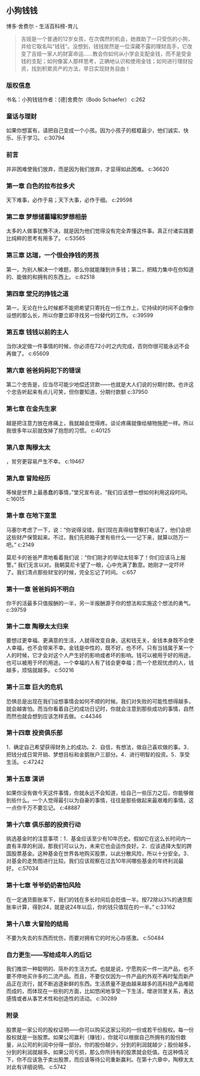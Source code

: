 ## 小狗钱钱

博多·舍费尔  -  生活百科榜-育儿

> 吉娅是一个普通的12岁女孩，在次偶然的机会，她救助了一只受伤的小狗，并给它取名叫“钱钱”。没想到，钱钱居然是一位深藏不露的理财高手，它改变了吉娅一家人的财富命运……教会你如何从小学会支配金钱，而不是受金钱的支配；如何像富人那样思考，正确地认识和使用金钱；如何进行理财投资，找到积累资产的方法，早日实现财务自由！

### 版权信息

书名：小狗钱钱作者：[德]舍费尔（Bodo Schaefer） c:262

### 童话与理财

如果你想富有，请把自己变成一个小孩。因为小孩子的框框最少，他们诚实、快乐、乐于学习。 c:30794

### 前言

并非困难使我们放弃，而是因为我们放弃，才显得如此困难。 c:36620

### 第一章 白色的拉布拉多犬

天下难事，必作于易；天下大事，必作于细。 c:29598

### 第二章 梦想储蓄罐和梦想相册

太多的人做事犹豫不决，就是因为他们觉得没有完全弄懂这件事。真正付诸实践要比纯粹的思考有用多了。 c:53565

### 第三章 达瑞，一个很会挣钱的男孩

第一，为别人解决一个难题，那么你就能赚到许多钱；第二，把精力集中在你知道的、能做的和拥有的东西上。
 c:82518

### 第四章 堂兄的挣钱之道

第一，无论在什么时候都不能把希望只寄托在一份工作上，它持续的时间不会像你设想的那么长，所以你要立即寻找另一份替代的工作。 c:39599

### 第五章 钱钱以前的主人

当你决定做一件事情的时候，你必须在72小时之内完成，否则你很可能永远不会再做了。 c:65609

### 第六章 爸爸妈妈犯下的错误

第二个忠告是，应当尽可能少地偿还贷款——也就是大人们说的分期付款。也许这个忠告听起来有点儿可笑，但你要知道，分期付款额 c:37950

### 第七章 在金先生家

越是把注意力放在疼痛上，我就越会觉得疼。谈论疼痛就像给植物施肥一样。所以我很多年以前就改掉了抱怨的习惯。 c:40125

### 第八章 陶穆太太

，贫穷更容易产生不幸。 c:19467

### 第九章 冒险经历

等候是世界上最愚蠢的事情，”堂兄宣布说，“我们应该想一想如何利用这段时间。 c:16015

### 第十章 在地下室里

马塞尔考虑了一下，说：“你说得没错，我们现在真得给警察打电话了，他们会把这些财产保管起来。不过，我们先把箱子里有些什么一一记下来，就算以防万一吧。” c:2149

莫尼卡的爸爸严肃地看着我们说：“你们刚才的举动太轻率了！你们应该马上报警。”
我们无言以对。我朝莫尼卡望了一眼，心中充满了歉意。她刚才一定吓坏了。我们清点那些财宝的时候，完全忘记了时间。 c:657

### 第十一章 爸爸妈妈不明白

你干的活最多只值报酬的一半，另一半报酬源于你的想法和实施这个想法的勇气。 c:39759

### 第十二章 陶穆太太归来

要想过更幸福、更满意的生活，人就得改变自身。这和钱无关，金钱本身既不会使人幸福，也不会带来不幸。金钱是中性的，既不好，也不坏。只有当钱属于某一个人的时候，它才会对这个人产生好的影响或者坏的影响。钱可以被用于好的用途，也可以被用于坏的用途。一个幸福的人有了钱会更幸福；而一个悲观忧虑的人，钱越多，烦恼就越多。 c:50216

### 第十三章 巨大的危机

恐惧总是出现在我们设想事情会如何不顺的时候。我们对失败的可能性想得越多，就会越害怕。而当你看着自己的成功日记时，你就会注意到那些成功的事情，自然而然也就会想到应该怎样去做。 c:44346

### 第十四章 投资俱乐部

1．确定自己希望获得财务上的成功。2．自信，有想法，做自己喜欢做的事。3．把钱分成日常开销、梦想目标和金鹅账户三部分。4．进行明智的投资。5．享受生活。 c:47242

### 第十五章 演讲

如果你没有做今天这件事情，你就永远不会知道，给自己一些压力之后，你能够做到些什么。一个人觉得最引以为自豪的事情，往往是那些做起来最艰难的事情。这一点你千万不要忘记。 c:48887

### 第十六章 俱乐部的投资行动

挑选基金时的注意事项：1．基金应该至少有10年历史。假如它在这么长时间内一直有丰厚的利润，那我们可以认为，未来它也会运作良好。2．应该选择大型的跨国股票基金。这种基金在世界各地购买股票，以此分散风险，所以十分安全。3．对基金的走势图进行比较。我们应该观察在过去10年间哪些基金的年终利润最好。 c:57034

### 第十七章 爷爷奶奶害怕风险

在一定通货膨胀率下，我们的钱在多长时间后会贬值一半。按72除以3%的通货膨胀率计算，得到24，就是说24年以后，你的钱只值现在的一半。” c:33162

### 第十八章 大冒险的结局

不要为失去的东西而忧伤，而要对拥有它的时光心存感激。 c:50484

### 自力更生——写给成年人的后记

我们推崇一种聪明的、简朴的生活方式。也就是说，宁愿购买一件一流产品，也不要不停地买许多的二流产品。而且，不要仅仅因为一件产品的外观不再时髦而新产品正在流行，就不断追逐新鲜的东西。生活质量不是由越来越多的高科技产品堆砌而成的，而体现在一些别的方面，比如悠闲地享受一下生活，增进邻里关系，表达感情或者从事艺术性和创造性的活动。 c:30289

### 附录

股票是一家公司的股权证明——你可以购买这家公司的一份或若干份股权。每一份股权就是一张股票。如果公司赢利（赚钱），你就可以根据自己所拥有的股份数量，从公司的利润中分得一部分。你的股份越少，分到的利润就越少；股份越多，分到的利润就越多。如果公司亏损，那么你所持有的股票就会贬值。在这种情况下，你不应该急于卖出股票，而应该等待公司重新赢利。在第十六章中，陶穆太太对此有详细说明。 c:5742
